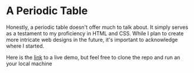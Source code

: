 # A Periodic Table

Honestly, a periodic table doesn't offer much to talk about. It simply serves as a testament to my proficiency in HTML and CSS. While I plan to create more intricate web designs in the future, it's important to acknowledge where I started.

Here is the [link](https://main--periodic-table5124.netlify.app/) to a live demo, but feel free to clone the repo and run an your local machine 
